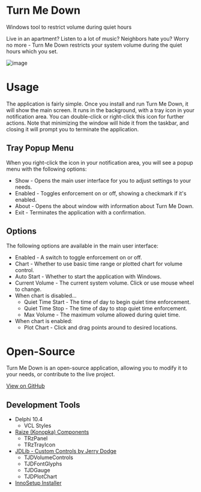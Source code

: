 # Turn Me Down
Windows tool to restrict volume during quiet hours

Live in an apartment? Listen to a lot of music? Neighbors hate you? Worry no more - Turn Me Down restricts your system volume during the quiet hours which you set. 

![image](https://github.com/user-attachments/assets/61d95b28-de32-466c-94e8-be5b276f6ef3)




# Usage

The application is fairly simple. Once you install and run Turn Me Down, it will show the main screen. It runs in the background, with a tray icon in your notification area. You can double-click or right-click this icon for further actions. Note that minimizing the window will hide it from the taskbar, and closing it will prompt you to terminate the application.

## Tray Popup Menu

When you right-click the icon in your notification area, you will see a popup menu with the following options:

- Show - Opens the main user interface for you to adjust settings to your needs.
- Enabled - Toggles enforcement on or off, showing a checkmark if it's enabled.
- About - Opens the about window with information about Turn Me Down.
- Exit - Terminates the application with a confirmation.

## Options

The following options are available in the main user interface:

- Enabled - A switch to toggle enforcement on or off.
- Chart - Whether to use basic time range or plotted chart for volume control.
- Auto Start - Whether to start the application with Windows.
- Current Volume - The current system volume. Click or use mouse wheel to change.
- When chart is disabled...
  - Quiet Time Start - The time of day to begin quiet time enforcement.
  - Quiet Time Stop - The time of day to stop quiet time enforcement.
  - Max Volume - The maximum volume allowed during quiet time.
- When chart is enabled:
  - Plot Chart - Click and drag points around to desired locations.

# Open-Source

Turn Me Down is an open-source application, allowing you to modify it to your needs, or contribute to the live project.

[View on GitHub](https://github.com/djjd47130/TurnMeDown)

## Development Tools

- Delphi 10.4
  - VCL Styles
- [Raize (Konopka) Components](https://raize.com/forums/forum/konopka-signature-vcl-controls-formerly-raize-components/)
  - TRzPanel
  - TRzTrayIcon
- [JDLib - Custom Controls by Jerry Dodge](https://github.com/djjd47130/JDLib)
  -  TJDVolumeControls
  -  TJDFontGlyphs
  -  TJDGauge
  -  TJDPlotChart
- [InnoSetup Installer](https://jrsoftware.org/isinfo.php)


